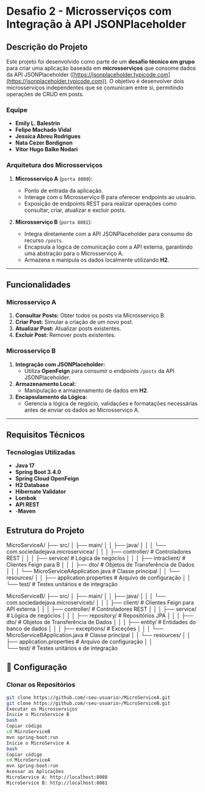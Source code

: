 # Desafio 2 - Microsserviços com Integração à API JSONPlaceholder

## Descrição do Projeto

Este projeto foi desenvolvido como parte de um **desafio técnico em grupo** para criar uma aplicação baseada em **microsserviços** que consome dados da API JSONPlaceholder ([https://jsonplaceholder.typicode.com](https://jsonplaceholder.typicode.com)). O objetivo é desenvolver dois microsserviços independentes que se comunicam entre si, permitindo operações de CRUD em posts.
### Equipe
- **Emily L. Balestrin**  
- **Felipe Machado Vidal**  
- **Jessica Abreu Rodrigues**  
- **Nata Cezer Bordignon**  
- **Vitor Hugo Balke Nodari**
  
### Arquitetura dos Microsserviços

1. **Microsserviço A** (`porta 8080`):  
   - Ponto de entrada da aplicação.  
   - Interage com o Microsserviço B para oferecer endpoints ao usuário.  
   - Exposição de endpoints REST para realizar operações como consultar, criar, atualizar e excluir posts.

2. **Microsserviço B** (`porta 8081`):  
   - Integra diretamente com a API JSONPlaceholder para consumo do recurso `/posts`.  
   - Encapsula a lógica de comunicação com a API externa, garantindo uma abstração para o Microsserviço A.  
   - Armazena e manipula os dados localmente utilizando **H2**.

---

## Funcionalidades

### Microsserviço A
1. **Consultar Posts:** Obter todos os posts via Microsserviço B.  
2. **Criar Post:** Simular a criação de um novo post.  
3. **Atualizar Post:** Atualizar posts existentes.  
4. **Excluir Post:** Remover posts existentes.  

### Microsserviço B
1. **Integração com JSONPlaceholder:**  
   - Utiliza **OpenFeign** para consumir o endpoints `/posts` da API JSONPlaceholder.  
2. **Armazenamento Local:**  
   - Manipulação e armazenamento de dados em **H2**.  
3. **Encapsulamento da Lógica:**  
   - Gerencia a lógica de negócio, validações e formatações necessárias antes de enviar os dados ao Microsserviço A.

---

## Requisitos Técnicos

### Tecnologias Utilizadas
- **Java 17**  
- **Spring Boot 3.4.0**  
- **Spring Cloud OpenFeign**  
- **H2 Database**  
- **Hibernate Validator**  
- **Lombok**  
- **API REST**
- -**Maven**


## **Estrutura do Projeto**  

MicroServiceA/
├── src/
│   ├── main/
│   │   ├── java/
│   │   │   └── com.sociedadejava.microservicea/
│   │   │       ├── controller/      # Controladores REST
│   │   │       ├── service/         # Lógica de negócios
│   │   │       ├── intraclient/      # Clientes Feign para B
│   │   │       ├── dto/             # Objetos de Transferência de Dados
│   │   │       └── MicroServiceAApplication.java # Classe principal
│   │   └── resources/
│   │       ├── application.properties      # Arquivo de configuração
│   │
└── test/                            # Testes unitários e de integração

MicroServiceB/
├── src/
│   ├── main/
│   │   ├── java/
│   │   │   └── com.sociedadejava.microserviceb/
│   │   │       ├── client/          # Clientes Feign para API externa
│   │   │       ├── controller/      # Controladores REST
│   │   │       ├── service/         # Lógica de negócios
│   │   │       ├── repository/      # Repositórios JPA
│   │   │       ├── dto/             # Objetos de Transferência de Dados
│   │   │       ├── entity/          # Entidades do banco de dados
│   │  │        ├── exceptions/     # Exceções
│   │   │       └── MicroServiceBApplication.java # Classe principal
│   │   └── resources/
│   │       ├── application.properties       # Arquivo de configuração
│   │  
└── test/                                    # Testes unitários e de integração


## 🔧 Configuração  

### **Clonar os Repositórios**  
```bash
git clone https://github.com/<seu-usuario>/MicroServiceA.git
git clone https://github.com/<seu-usuario>/MicroServiceB.git
Executar os Microsserviços
Inicie o MicroService B
bash
Copiar código
cd MicroServiceB
mvn spring-boot:run
Inicie o MicroService A
bash
Copiar código
cd MicroServiceA
mvn spring-boot:run
Acessar as Aplicações
MicroService A: http://localhost:8080
MicroService B: http://localhost:8081
